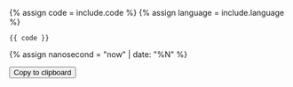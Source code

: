 {% assign code = include.code %}
{% assign language = include.language %}

``` {{ language }}
{{ code }}
```
{% assign nanosecond = "now" | date: "%N" %}
<script>src="https://unpkg.com/clipboard@2/dist/clipboard.min.js"</script>
<textarea id="code{{ nanosecond }}" style="display:none;">{{ code | xml_escape }}</textarea>
<button id="copybutton{{ nanosecond }}" data-clipboard-target="#code{{ nanosecond }}">
  Copy to clipboard
</button>

<script>
var copybutton = document.getElementById('copybutton{{ nanosecond }}')
var clipboard{{ nanosecond }} = new ClipboardJS(copybutton);

clipboard{{ nanosecond }}.on('success', function(e) {
    console.log(e);
});
clipboard{{ nanosecond }}.on('error', function(e) {
    console.log(e);
});
</script>
